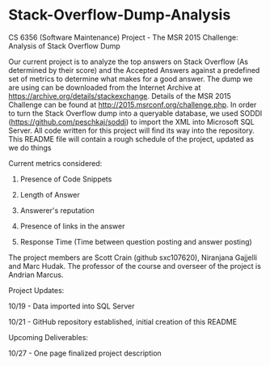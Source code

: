 Stack-Overflow-Dump-Analysis
============================

CS 6356 (Software Maintenance) Project - The MSR 2015 Challenge: Analysis of Stack Overflow Dump

Our current project is to analyze the top answers on Stack Overflow (As determined by their score) and the Accepted Answers against a predefined set of metrics to determine what makes for a good answer. The dump we are using can be downloaded from the Internet Archive at https://archive.org/details/stackexchange. Details of the MSR 2015 Challenge can be found at http://2015.msrconf.org/challenge.php. In order to turn the Stack Overflow dump into a queryable database, we used SODDI (https://github.com/peschkaj/soddi) to import the XML into Microsoft SQL Server. All code written for this project will find its way into the repository. This README file will contain a rough schedule of the project, updated as we do things

Current metrics considered: 

1) Presence of Code Snippets

2) Length of Answer

3) Answerer's reputation

4) Presence of links in the answer

5) Response Time (Time between question posting and answer posting)


The project members are Scott Crain (github sxc107620), Niranjana Gajjelli and Marc Hudak. The professor of the course and overseer of the project is Andrian Marcus.

Project Updates:

10/19 - Data imported into SQL Server

10/21 - GitHub repository established, initial creation of this README


Upcoming Deliverables:

10/27 - One page finalized project description
